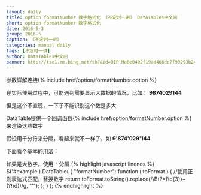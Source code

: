 ```yaml
---
layout: daily
title: option formatNumber 数字格式化 《不定时一讲》 DataTables中文网
short: option formatNumber 数字格式化
date: 2016-5-3
group: 2016-5
caption: 《不定时一讲》
categories: manual daily
tags: [不定时一讲]
author: DataTables中文网
banner: http://tse1.mm.bing.net/th?&id=OIP.Ma8e0402f19ad466dc7f99293b249fe44o0&w=300&h=225&c=0&pid=1.9&rs=0&p=0
---
```

参数详解连接{% include href/option/formatNumber.option %}

在实际使用过程中，可能遇到需要显示大数据的情况，比如： **9874029144**

但是这个不直观，一下子不能识别这个数是多大

DataTable提供一个回调函数{% include href/option/formatNumber.option %}来渲染这些数字

假设用千分符来分隔，看起来就不一样了，如 **9'874'029'144**
<!--more-->

下面看个基本的用法：

如果是大数字，使用 `'` 分隔
{% highlight javascript linenos %}
$('#example').DataTable( {
  "formatNumber": function ( toFormat ) {
     //使用正则表达式匹配，替换数字
    return toFormat.toString().replace(/\B(?=(\d{3})+(?!\d))/g, "'");
  };
} );
{% endhighlight %}
